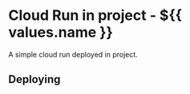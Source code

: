 # Cloud Run in project - ${{ values.name }}

A simple cloud run deployed in project.

## Deploying

